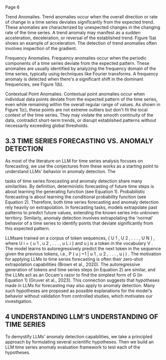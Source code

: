 Page 6

Trend Anomalies. Trend anomalies occur when the overall direction or rate of change in a time series deviates significantly from the expected trend. These anomalies are characterized by unexpected changes in the changing rate of the time series. A trend anomaly may manifest as a sudden acceleration, deceleration, or reversal of the established trend. Figure 1(a) shows an example of acceleration. The detection of trend anomalies often involves inspection of the gradient.

Frequency Anomalies. Frequency anomalies occur when the periodic components of a time series deviate from the expected pattern. These anomalies are usually identified by analyzing the frequency domain of the time series, typically using techniques like Fourier transforms. A frequency anomaly is detected when there's a significant shift in the dominant frequencies, see Figure 1(b).

Contextual Point Anomalies. Contextual point anomalies occur when individual data points deviate from the expected pattern of the time series, even while remaining within the overall regular range of values. As shown in Figure 1(c), these points are not extreme outliers but don't fit the local context of the time series. They may violate the smooth continuity of the data, contradict short-term trends, or disrupt established patterns without necessarily exceeding global thresholds.

## 3.3 TIME SERIES FORECASTING VS. ANOMALY DETECTION

As most of the literature on LLM for time series analysis focuses on forecasting, we use the conjectures from these works as a starting point to understand LLMs' behavior in anomaly detection. The

tasks of time series forecasting and anomaly detection share many similarities. By definition, deterministic forecasting of future time steps is about learning the generating function (see Equation 1). Probabilistic forecasting is about learning the conditional probability function (see Equation 2). Therefore, both time series forecasting and anomaly detection rely heavily on extrapolation. In forecasting tasks, models extrapolate past patterns to predict future values, extending the known series into unknown territory. Similarly, anomaly detection involves extrapolating the 'normal' behavior of a time series to identify points that deviate significantly from this expected pattern.

LLMsare trained on a corpus of token sequences, { U 1 , U 2 , . . . , U N } , where U i = { u 1 , u 2 , . . . , u L i } and u j is a token in the vocabulary V . The model learns to autoregressively predict the next token in the sequence given the previous tokens, i.e., P ( u j +1 | u 1 , u 2 , . . . , u j ) . The motivation for applying LLMs to time series forecasting is often their zero-shot extrapolation capabilities (Brown et al., 2020). The autoregressive generation of tokens and time series steps (in Equation 2) are similar, and the LLMs act as an Occam's razor to find the simplest form of G (in Equation 1) (Gruver et al., 2023). This connection suggests that hypotheses made in LLMs for forecasting may also apply to anomaly detection. Many such hypotheses are proposed as possible explanations for the model's behavior without validation from controlled studies, which motivates our investigation.

## 4 UNDERSTANDING LLM'S UNDERSTANDING OF TIME SERIES

To demystify LLMs' anomaly detection capabilities, we take a principled approach by formulating several scientific hypotheses. Then we build an LLM time series anomaly evaluation framework to test each of the hypotheses.